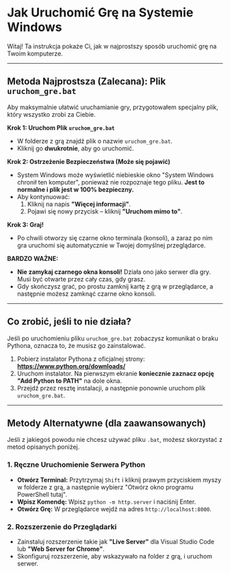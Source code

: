 # Jak Uruchomić Grę na Systemie Windows

Witaj! Ta instrukcja pokaże Ci, jak w najprostszy sposób uruchomić grę na Twoim komputerze.

---

## Metoda Najprostsza (Zalecana): Plik `uruchom_gre.bat`

Aby maksymalnie ułatwić uruchamianie gry, przygotowałem specjalny plik, który wszystko zrobi za Ciebie.

**Krok 1: Uruchom Plik `uruchom_gre.bat`**

*   W folderze z grą znajdź plik o nazwie `uruchom_gre.bat`.
*   Kliknij go **dwukrotnie**, aby go uruchomić.

**Krok 2: Ostrzeżenie Bezpieczeństwa (Może się pojawić)**

*   System Windows może wyświetlić niebieskie okno "System Windows chronił ten komputer", ponieważ nie rozpoznaje tego pliku. **Jest to normalne i plik jest w 100% bezpieczny.**
*   Aby kontynuować:
    1.  Kliknij na napis **"Więcej informacji"**.
    2.  Pojawi się nowy przycisk – kliknij **"Uruchom mimo to"**.

**Krok 3: Graj!**

*   Po chwili otworzy się czarne okno terminala (konsoli), a zaraz po nim gra uruchomi się automatycznie w Twojej domyślnej przeglądarce.

**BARDZO WAŻNE:**
*   **Nie zamykaj czarnego okna konsoli!** Działa ono jako serwer dla gry. Musi być otwarte przez cały czas, gdy grasz.
*   Gdy skończysz grać, po prostu zamknij kartę z grą w przeglądarce, a następnie możesz zamknąć czarne okno konsoli.

---

## Co zrobić, jeśli to nie działa?

Jeśli po uruchomieniu pliku `uruchom_gre.bat` zobaczysz komunikat o braku Pythona, oznacza to, że musisz go zainstalować.

1.  Pobierz instalator Pythona z oficjalnej strony: **https://www.python.org/downloads/**
2.  Uruchom instalator. Na pierwszym ekranie **koniecznie zaznacz opcję "Add Python to PATH"** na dole okna.
3.  Przejdź przez resztę instalacji, a następnie ponownie uruchom plik `uruchom_gre.bat`.

---

## Metody Alternatywne (dla zaawansowanych)

Jeśli z jakiegoś powodu nie chcesz używać pliku `.bat`, możesz skorzystać z metod opisanych poniżej.

### 1. Ręczne Uruchomienie Serwera Python

*   **Otwórz Terminal:** Przytrzymaj `Shift` i kliknij prawym przyciskiem myszy w folderze z grą, a następnie wybierz "Otwórz okno programu PowerShell tutaj".
*   **Wpisz Komendę:** Wpisz `python -m http.server` i naciśnij Enter.
*   **Otwórz Grę:** W przeglądarce wejdź na adres `http://localhost:8000`.

### 2. Rozszerzenie do Przeglądarki

*   Zainstaluj rozszerzenie takie jak **"Live Server"** dla Visual Studio Code lub **"Web Server for Chrome"**.
*   Skonfiguruj rozszerzenie, aby wskazywało na folder z grą, i uruchom serwer.
